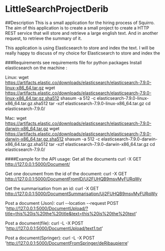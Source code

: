 # LittleSearchProjectDerib

##Description
This is a small application for the hiring process of Squirro.
The aim of this application is to create a small project to create a HTTP REST service that will store and retrieve a large english text.
And in another request, to retrieve the summary of it.

This application is using Elasticsearch to store and index the text. I will be really happy to discuss of my choice for Elasticsearch to store and index the

###Requirements
see requirements file for python packages
Install elasticsearch on the machine : 

Linux:
wget https://artifacts.elastic.co/downloads/elasticsearch/elasticsearch-7.9.0-linux-x86_64.tar.gz
wget https://artifacts.elastic.co/downloads/elasticsearch/elasticsearch-7.9.0-linux-x86_64.tar.gz.sha512
shasum -a 512 -c elasticsearch-7.9.0-linux-x86_64.tar.gz.sha512 
tar -xzf elasticsearch-7.9.0-linux-x86_64.tar.gz
cd elasticsearch-7.9.0/ 

Mac:
wget https://artifacts.elastic.co/downloads/elasticsearch/elasticsearch-7.9.0-darwin-x86_64.tar.gz
wget https://artifacts.elastic.co/downloads/elasticsearch/elasticsearch-7.9.0-darwin-x86_64.tar.gz.sha512
shasum -a 512 -c elasticsearch-7.9.0-darwin-x86_64.tar.gz.sha512 
tar -xzf elasticsearch-7.9.0-darwin-x86_64.tar.gz
cd elasticsearch-7.9.0/ 

####Example for the API usage: 
Get all the documents
curl -X GET http://127.0.0.1:5000/Document/

Get one document from the id of the document:
curl -X GET http://127.0.0.1:5000/DocumentFromID/Uj2FUHQB9msvMyFURqWy

Get the summarisation from an id:
curl -X GET http://127.0.0.1:5000/DocumentSummarisation/Uj2FUHQB9msvMyFURqWy

Post a document (Json):
curl --location --request POST 'http://127.0.0.1:5000/DocumentUpload/?title=this%20is%20the%20title&text=this%20is%20the%20text'

Post a document(file):
curl -L -X POST 'http://127.0.0.1:5000/DocumentUpload/text1.txt'

Post a document(Springer):
curl -L -X POST 'http://127.0.0.1:5000/DocumentFromSpringer/deRibaupierre'
